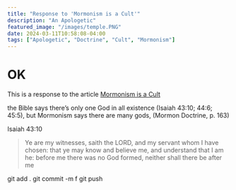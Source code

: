 ```yaml
---
title: "Response to 'Mormonism is a Cult'"
description: "An Apologetic"
featured_image: "/images/temple.PNG"
date: 2024-03-11T10:58:08-04:00
tags: ["Apologetic", "Doctrine", "Cult", "Mormonism"]
---
```


# OK
This is a response to the article [Mormonism is a Cult](https://carm.org/mormonism/is-mormonism-a-cult/)

the Bible says there’s only one God in all existence (Isaiah 43:10; 44:6; 45:5), but Mormonism says there are many gods, (Mormon Doctrine, p. 163)

Isaiah 43:10

> Ye are my witnesses, saith the LORD, and my servant whom I have chosen: that ye may know and believe me, and understand that I am he: before me there was no God formed, neither shall there be after me

git add .
git commit -m f
git push